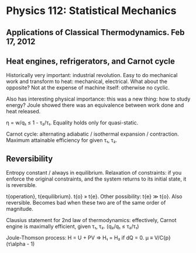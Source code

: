 Physics 112: Statistical Mechanics
==================================
Applications of Classical Thermodynamics. Feb 17, 2012
------------------------------------------------------

Heat engines, refrigerators, and Carnot cycle
---------------------------------------------
Historically very important: industrial revolution. Easy to do mechanical
work and transform to heat: mechanical, electrical. What about the
opposite? Not at the expense of machine itself: otherwise no cyclic.

Also has interesting physical importance: this was a new thing: how to
study energy? Joule showed there was an equivalence between work done and
heat released.

η = w/q₁ ≤ 1 - τ₂/τ₁. Equality holds only for quasi-static.

Carnot cycle: alternating adiabatic / isothermal expansion /
contraction. Maximum attainable efficiency for given τ₁, τ₂.

Reversibility
-------------

Entropy constant / always in equilibrium. Relaxation of constraints: if you
enforce the original constraints, and the system returns to its initial
state, it is reversible.

t{operation}, t{equilibrium}. t{o} » t{e}. Other possibility: t{e} ≫
t{o}. Also reversible. Becomes bad when these two are of the same order of
magnitude.

Clausius statement for 2nd law of thermodynamics: effectively, Carnot
engine is maximally efficient, given τ₁, τ₂. (q₂/q₁ ≤ τ₂/τ₁)

Joule-Thomson process: H = U + PV ⇒ H₁ = H₂ if dQ = 0.
μ ≡ V/C{p} (τ\alpha - 1)
